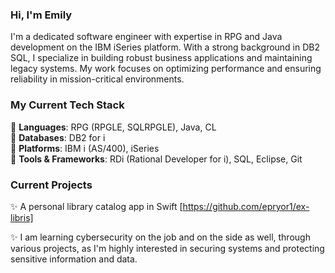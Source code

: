 ### Hi, I'm Emily 

I'm a dedicated software engineer with expertise in RPG and Java 
development on the IBM iSeries platform.
With a strong background in DB2 SQL, I specialize in building 
robust business applications and maintaining legacy systems. 
My work focuses on optimizing performance and ensuring 
reliability in mission-critical environments.

### My Current Tech Stack 

🌸 **Languages**: RPG (RPGLE, SQLRPGLE), Java, CL <br/>
🌻 **Databases**: DB2 for i <br/>
🌷 **Platforms**: IBM i (AS/400), iSeries <br/>
🌼 **Tools & Frameworks**: RDi (Rational Developer for i), SQL, Eclipse, Git <br/>

### Current Projects

✨ A personal library catalog app in Swift [https://github.com/epryor1/ex-libris] <br/>

✨ I am learning cybersecurity on the job and on the side as well, through various projects, 
      as I'm highly interested in securing systems and protecting sensitive 
      information and data.<br/>


